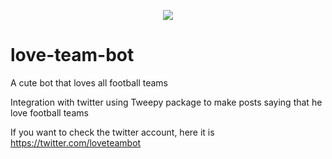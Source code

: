 <p align="center">
  <img src="https://github.com/Marcostbo/love-team-bot/assets/42622686/db2fb8fe-47d4-47f5-affc-235a847b937c" />
</p>

# love-team-bot

A cute bot that loves all football teams

Integration with twitter using Tweepy package to make posts saying that he love football teams

If you want to check the twitter account, here it is https://twitter.com/loveteambot
